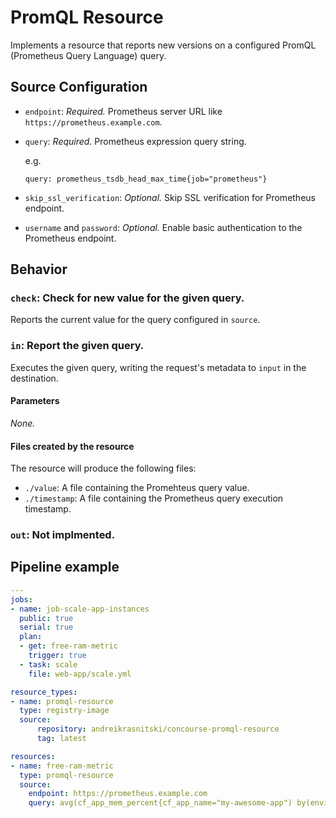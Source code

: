 # PromQL Resource

Implements a resource that reports new versions on a configured PromQL (Prometheus Query Language) query.

## Source Configuration

* `endpoint`: *Required.* Prometheus server URL like `https://prometheus.example.com`.

* `query`: *Required.* Prometheus expression query string.

  e.g.

  ```
  query: prometheus_tsdb_head_max_time{job="prometheus"}
  ```

* `skip_ssl_verification`: *Optional.* Skip SSL verification for Prometheus endpoint.

* `username` and `password`: *Optional.* Enable basic authentication to the Prometheus endpoint.

## Behavior

### `check`: Check for new value for the given query.

Reports the current value for the query configured in `source`.

### `in`: Report the given query.

Executes the given query, writing the request's metadata to `input` in the destination.

#### Parameters

*None.*

#### Files created by the resource

The resource will produce the following files:

* `./value`: A file containing the Promehteus query value.
* `./timestamp`: A file containing the Prometheus query execution timestamp.

### `out`: Not implmented.

## Pipeline example

```yaml
---
jobs:
- name: job-scale-app-instances
  public: true
  serial: true
  plan:
  - get: free-ram-metric
    trigger: true
  - task: scale
    file: web-app/scale.yml

resource_types:
- name: promql-resource
  type: registry-image
  source:
      repository: andreikrasnitski/concourse-promql-resource
      tag: latest

resources:
- name: free-ram-metric
  type: promql-resource
  source:
    endpoint: https://prometheus.example.com
    query: avg(cf_app_mem_percent{cf_app_name="my-awesome-app") by(environment, cf_app_name) > 90
```
